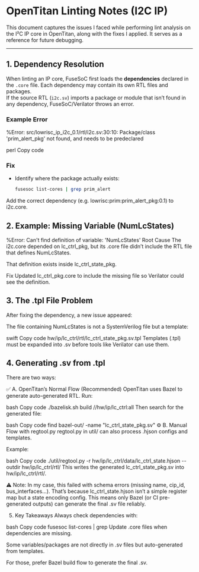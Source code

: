 # OpenTitan Linting Notes (I2C IP)


This document captures the issues I faced while performing lint analysis on the I²C IP core in OpenTitan, along with the fixes I applied. It serves as a reference for future debugging.

---

## 1. Dependency Resolution

When linting an IP core, FuseSoC first loads the **dependencies** declared in the `.core` file. Each dependency may contain its own RTL files and packages.  
If the source RTL (`i2c.sv`) imports a package or module that isn’t found in any dependency, FuseSoC/Verilator throws an error.

### Example Error
%Error: src/lowrisc_ip_i2c_0.1/rtl/i2c.sv:30:10:
Package/class 'prim_alert_pkg' not found, and needs to be predeclared

perl
Copy code

### Fix
- Identify where the package actually exists:
  ```bash
  fusesoc list-cores | grep prim_alert
Add the correct dependency (e.g. lowrisc:prim:prim_alert_pkg:0.1) to i2c.core.

## 2. Example: Missing Variable (NumLcStates)
%Error: Can't find definition of variable: 'NumLcStates'
Root Cause
The i2c.core depended on lc_ctrl_pkg, but its .core file didn’t include the RTL file that defines NumLcStates.

That definition exists inside lc_ctrl_state_pkg.

Fix
Updated lc_ctrl_pkg.core to include the missing file so Verilator could see the definition.

## 3. The .tpl File Problem
After fixing the dependency, a new issue appeared:

The file containing NumLcStates is not a SystemVerilog file but a template:

swift
Copy code
hw/ip/lc_ctrl/rtl/lc_ctrl_state_pkg.sv.tpl
Templates (.tpl) must be expanded into .sv before tools like Verilator can use them.

## 4. Generating .sv from .tpl
There are two ways:

✅ A. OpenTitan’s Normal Flow (Recommended)
OpenTitan uses Bazel to generate auto-generated RTL.
Run:

bash
Copy code
./bazelisk.sh build //hw/ip/lc_ctrl:all
Then search for the generated file:

bash
Copy code
find bazel-out/ -name "lc_ctrl_state_pkg.sv"
⚙️ B. Manual Flow with regtool.py
regtool.py in util/ can also process .hjson configs and templates.

Example:

bash
Copy code
./util/regtool.py -r hw/ip/lc_ctrl/data/lc_ctrl_state.hjson --outdir hw/ip/lc_ctrl/rtl/
This writes the generated lc_ctrl_state_pkg.sv into hw/ip/lc_ctrl/rtl/.

⚠️ Note: In my case, this failed with schema errors (missing name, cip_id, bus_interfaces...).
That’s because lc_ctrl_state.hjson isn’t a simple register map but a state encoding config.
This means only Bazel (or CI pre-generated outputs) can generate the final .sv file reliably.

5. Key Takeaways
Always check dependencies with:

bash
Copy code
fusesoc list-cores | grep <keyword>
Update .core files when dependencies are missing.

Some variables/packages are not directly in .sv files but auto-generated from templates.

For those, prefer Bazel build flow to generate the final .sv.
